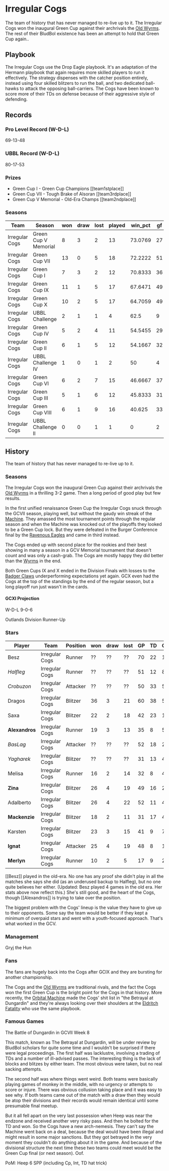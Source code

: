 # Irregular Cogs

The team of history that has never managed to re-live up to it. The Irregular Cogs won the inaugural Green Cup against their archrivals the [Old Wyrms](oldwyrms). The rest of their BludBol existence has been an attempt to hold that Green Cup again..

## Playbook

The Irregular Cogs use the Drop Eagle playbook. It's an adaptation of the Hermann playbook that again requires more skilled players to run it effectively. The strategy dispenses with the catcher position entirely, instead using four skilled blitzers to run the ball, and two dedicated ball-hawks to attack the opposing ball-carriers.  The Cogs have been known to score more of their TDs on defense because of their aggressive style of defending.

## Records

### Pro Level Record (W-D-L)

69-13-48

### UBBL Record (W-D-L)

80-17-53

### Prizes

* Green Cup I - Green Cup Champions [[team1stplace]]
* Green Cup VII - Tough Brake of Alsoran [[team3rdplace]]
* Green Cup V Memorial - Old-Era Champs [[team2ndplace]]

### Seasons

| Team           | Season               | won  | draw | lost | played | win_pct | gf   | ga   | cas  | tcdiff | ff   |
|----------------|----------------------|------|------|------|--------|---------|------|------|------|--------|------|
| Irregular Cogs | Green Cup V Memorial |    8 |    3 |    2 |     13 | 73.0769 |   27 |   14 |   20 |      9 |    0 |
| Irregular Cogs | Green Cup VII        |   13 |    0 |    5 |     18 | 72.2222 |   51 |   32 |   12 |    -19 |    2 |
| Irregular Cogs | Green Cup I          |    7 |    3 |    2 |     12 | 70.8333 |   36 |   27 |   14 |    -10 |    2 |
| Irregular Cogs | Green Cup IX         |   11 |    1 |    5 |     17 | 67.6471 |   49 |   36 |   15 |    -12 |    7 |
| Irregular Cogs | Green Cup X          |   10 |    2 |    5 |     17 | 64.7059 |   49 |   35 |   18 |     -4 |    0 |
| Irregular Cogs | UBBL Challenge       |    2 |    1 |    1 |      4 |    62.5 |    9 |    8 |    5 |     -2 |   -1 |
| Irregular Cogs | Green Cup IV         |    5 |    2 |    4 |     11 | 54.5455 |   29 |   26 |   11 |     -9 |    0 |
| Irregular Cogs | Green Cup II         |    6 |    1 |    5 |     12 | 54.1667 |   32 |   28 |   17 |    -11 |   -3 |
| Irregular Cogs | UBBL Challenge IV    |    1 |    0 |    1 |      2 |      50 |    4 |    7 |    3 |      0 |    0 |
| Irregular Cogs | Green Cup VI         |    6 |    2 |    7 |     15 | 46.6667 |   37 |   34 |   23 |     -1 |   -1 |
| Irregular Cogs | Green Cup III        |    5 |    1 |    6 |     12 | 45.8333 |   31 |   29 |   11 |    -14 |   -2 |
| Irregular Cogs | Green Cup VIII       |    6 |    1 |    9 |     16 |  40.625 |   33 |   36 |   20 |    -16 |   -3 |
| Irregular Cogs | UBBL Challenge II    |    0 |    0 |    1 |      1 |       0 |    2 |    6 |    2 |      2 |    0 |

## History

The team of history that has never managed to re-live up to it. 

### Seasons

The Irregular Cogs won the inaugural Green Cup against their archrivals the [Old Wyrms](oldwyrms) in a thrilling 3-2 game. Then a long period of good play but few results. 

In the first unified renaissance Green Cup the Irregular Cogs snuck through the GCVII season, playing well, but without the gaudy win streak of the [Machine](orbitalmachine). They amassed the most tournament points through the regular season and when the Machine was knocked out of the playoffs they looked to be a Green Cup lock. But they were defeated in the Burger Conference final by the [Ravenous Eagles](ravenouseagles) and came in third instead.

The Cogs ended up with second place for the rookies and their best showing in many a season in a GCV Memorial tournament that doesn't count and was only a cash-grab. The Cogs are mostly happy they did better than the [Wyrms](oldwyrms) in the end.

Both Green Cups IX and X ended in the Division Finals with losses to the [Badger Claws](badgerclaws) underperforming expectations yet again. GCX even had the Cogs at the top of the standings by the end of the regular season, but a long playoff run just wasn't in the cards.

#### GCXI Projection

W-D-L 9-0-6 

Outlands Division Runner-Up

### Stars

| Player     | Team           | Position  | won  | draw | lost | GP   | TD   | Comp | Ints | BH   | SI   | Ki   | MVP  | SPP  |
|------------|----------------|-----------|------|------|------|------|------|------|------|------|------|------|------|------|
| Besz      | Irregular Cogs | Runner    |   ?? |   ?? |   ?? |  70 |   22 |  110 |    0 |    0 |    1 |    0 |    5 |  203 |
| *Halfleg* | Irregular Cogs | Runner | ?? | ?? | ?? | 51 | 12 | 89 | 2 | 2 | 0 | 3 | 3 | 154 |
| *Crobuzon* | Irregular Cogs | Attacker | ?? | ?? | ?? | 50 | 33 | 5 | 1 | 6 | 5 | 0 | 4 | 148 |
| Dragos    | Irregular Cogs | Blitzer   |   36 |    3 |   21 |   60 |   38 |    5 |    2 |    1 |    0 |    0 |    2 |  135 |
| Saxa      | Irregular Cogs | Blitzer   |   22 |    2 |   18 |   42 |   23 |   11 |    4 |    2 |    1 |    0 |    2 |  104 |
| **Alexandros** | Irregular Cogs | Runner    |   19 |    3 |   13 |   35 |    8 |   54 |    1 |    0 |    0 |    0 |    4 |  100 |
| *BasLag* | Irregular Cogs | Attacker | ?? | ?? | ?? | 52 | 18 | 2 | 1 | 6 | 1 | 0 | 4 | 92 |
| *Yagharek* | Irregular Cogs | Blitzer   | ?? | ?? | ?? | 31 | 13 | 4 | 1 | 2 | 1 | 1 | 5 | 78 |
| Melisa    | Irregular Cogs | Runner    |   16 |    2 |   14 |   32 |    8 |   42 |    2 |    0 |    0 |    0 |    3 |   85 |
| **Zina**       | Irregular Cogs | Blitzer   |   26 |    4 |   19 |   49 |   16 |    2 |    0 |    5 |    2 |    0 |    4 |   84 |
| Adalberto | Irregular Cogs | Blitzer   |   26 |    4 |   22 |   52 |   11 |    4 |    1 |    9 |    4 |    1 |    3 |   82 |
| **Mackenzie**  | Irregular Cogs | Blitzer   |   18 |    2 |   11 |   31 |   17 |    4 |    0 |    1 |    0 |    0 |    4 |   77 |
| Karsten   | Irregular Cogs | Blitzer   |   23 |    3 |   15 |   41 |    9 |    7 |    0 |    4 |    1 |    1 |    6 |   76 |
| **Ignat**      | Irregular Cogs | Attacker |   25 |    4 |   19 |   48 |    8 |    1 |    1 |    4 |    2 |    1 |    7 |   76 |
| **Merlyn**     | Irregular Cogs | Runner    |   10 |    2 |    5 |   17 |    9 |   24 |    1 |    0 |    0 |    0 |    3 |   68 |


[[Besz]] played in the old-era. No one has any proof she didn't play in all the matches she says she did (as an underused backup to Halfleg), but no one quite believes her either. (Updated: Besz played 4 games in the old era. Her stats above now reflect this.) She's still good, and the heart of the Cogs, though [[Alexandros]] is trying to take over the position.

The biggest problem with the Cogs' lineup is the value they have to give up to their opponents. Some say the team would be better if they kept a minimum of overpaid stars and went with a youth-focused approach. That's what worked in the GCV.

### Management

Gryj the Hun

### Fans

The fans are hugely back into the Cogs after GCIX and they are bursting for another championship.

The Cogs and the [Old Wyrms](oldwyrms) are traditional rivals, and the fact the Cogs won the first Green Cup is the bright point for the Cogs in that history. More recently, the [Orbital Machine](orbitalmachine) made the Cogs' shit list in "the Betrayal at Dungardin" and they're always looking over their shoulders at the [Eldritch Fatality](eldritchfatality) who use the same playbook.

### Famous Games

The Battle of Dungardin in GCVII Week 8

This match, known as The Betrayal at Dungardin, will be under review by BludBol scholars for quite some time and I wouldn't be surprised if there were legal proceedings. The first half was lacklustre, involving a trading of TDs and a number of ill-advised passes. The interesting thing is the lack of blocks and blitzes by either team. The most obvious were taken, but no real sacking attempts.

The second half was where things went weird. Both teams were basically playing games of monkey in the middle, with no urgency or attempts to score or injure. There was obvious collusion taking place and it was easy to see why. If both teams came out of the match with a draw then they would be atop their divisions and their records would remain identical until some presumable final meetup.

But it all fell apart on the very last possession when Heep was near the endzone and received another very risky pass. And then he bolted for the TD and won. So the Cogs have a new arch-nemesis. They can't say the Machine went back on a deal, because the deal would have been illegal and might result in some major sanctions. But they got betrayed in the very moment they couldn't do anything about it in the game. And because of the divisional structure the next time these two teams could meet would be the Green Cup final (or next season). Oof.

PoM: Heep 6 SPP (including Cp, Int, TD hat trick)

